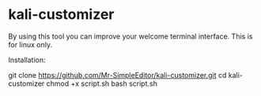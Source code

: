 # kali-customizer
By using this tool you can improve your welcome terminal interface. This is for linux only.

Installation:

git clone https://github.com/Mr-SimpleEditor/kali-customizer.git
cd kali-customizer
chmod +x script.sh
bash script.sh
